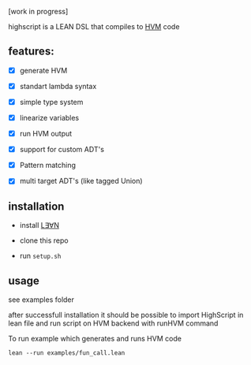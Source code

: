 

[work in progress]

highscript is a LEAN DSL that compiles to [HVM](https://github.com/HigherOrderCo/hvm3) code

## features:

  - [x] generate HVM
  - [x] standart lambda syntax
  - [x] simple type system
  - [x] linearize variables
  - [x] run HVM output
  - [x] support for custom ADT's
  - [x] Pattern matching
  - [x] multi target ADT's (like tagged Union)


## installation

  - install [L∃∀N](https://leanprover-community.github.io/install/macos.html)

  - clone this repo

  - run `setup.sh`

## usage

see examples folder

after successfull installation it should be possible to import HighScript in lean file and run script on HVM backend with runHVM command

To run example which generates and runs HVM code
```
lean --run examples/fun_call.lean
```

